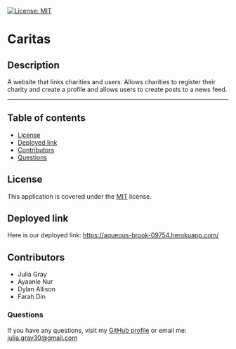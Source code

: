
[![License: MIT](https://img.shields.io/badge/License-MIT-yellow.svg)](https://opensource.org/licenses/MIT)

# Caritas

## Description
A website that links charities and users. Allows charities to register their charity and create a profile and allows users to create posts to a news feed.

- - - - 


## Table of contents 

* [License](#license)
* [Deployed link](#deployedlink)
* [Contributors](#contributors)
* [Questions](#questions)


<a name="license"></a>
## License 

This application is covered under the [MIT](https://opensource.org/licenses/MIT) license.  

<a name="deployedlink"></a>
## Deployed link 

Here is our deployed link: https://aqueous-brook-09754.herokuapp.com/ 


<a name="contributors"></a>
## Contributors 
- Julia Gray
- Ayaanle Nur
- Dylan Allison
- Farah Din


<a name="questions"></a>
### Questions

If you have any questions, visit my [GitHub profile](https://www.github.com/jgray33) or email me: julia.gray30@gmail.com 








